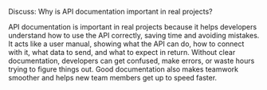 Discuss: Why is API documentation important in real projects?

API documentation is important in real projects because it helps developers understand how to use the API correctly, saving time and avoiding mistakes. It acts like a user manual, showing what the API can do, how to connect with it, what data to send, and what to expect in return. Without clear documentation, developers can get confused, make errors, or waste hours trying to figure things out. Good documentation also makes teamwork smoother and helps new team members get up to speed faster.
